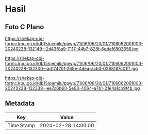 # Hasil

## Foto C Plano

https://sirekap-obj-formc.kpu.go.id/db15/pemilu/ppwp/71/06/06/20/01/7106062001003-20240228-132149--2d43f8a9-7117-44b7-828f-6edaf6502656.jpg

https://sirekap-obj-formc.kpu.go.id/db15/pemilu/ppwp/71/06/06/20/01/7106062001003-20240228-132300--ad17470f-265e-4dea-acb0-0398187c01f1.jpg

https://sirekap-obj-formc.kpu.go.id/db15/pemilu/ppwp/71/06/06/20/01/7106062001003-20240228-132338--ee7c6b60-5e93-4064-a7b1-21e4a1cb9f4b.jpg


## Metadata

| Key        | Value               |
| ---------- | ------------------- |
| Time Stamp | 2024-02-28 14:00:00 |



